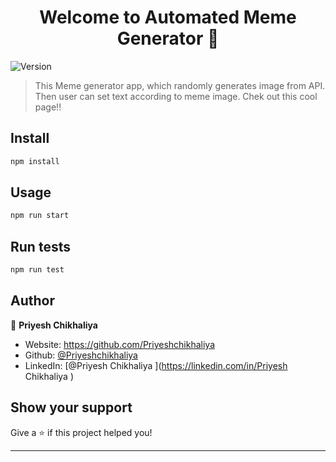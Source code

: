 <h1 align="center">Welcome to Automated Meme Generator  👋</h1>
<p>
  <img alt="Version" src="https://img.shields.io/badge/version-1.2.1-blue.svg?cacheSeconds=2592000" />
</p>

> This Meme generator app, which randomly generates image from API. Then user can set text according to meme image. Chek out this cool page!!

## Install

```sh
npm install
```

## Usage

```sh
npm run start
```

## Run tests

```sh
npm run test
```

## Author

👤 **Priyesh Chikhaliya**

* Website: https://github.com/Priyeshchikhaliya
* Github: [@Priyeshchikhaliya](https://github.com/Priyeshchikhaliya)
* LinkedIn: [@Priyesh Chikhaliya ](https://linkedin.com/in/Priyesh Chikhaliya )

## Show your support

Give a ⭐️ if this project helped you!

***
